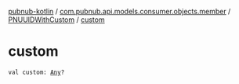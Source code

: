[pubnub-kotlin](../../index.md) / [com.pubnub.api.models.consumer.objects.member](../index.md) / [PNUUIDWithCustom](index.md) / [custom](./custom.md)

# custom

`val custom: `[`Any`](https://kotlinlang.org/api/latest/jvm/stdlib/kotlin/-any/index.html)`?`